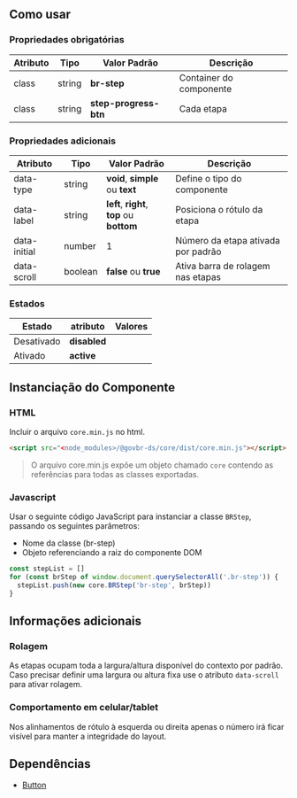 <!-- [version]: # (1.0.0) -->

## Como usar

### Propriedades obrigatórias

| Atributo | Tipo   | Valor Padrão          | Descrição               |
| -------- | ------ | --------------------- | ----------------------- |
| class    | string | **br-step**           | Container do componente |
| class    | string | **step-progress-btn** | Cada etapa              |

### Propriedades adicionais

| Atributo     | Tipo    | Valor Padrão                                  | Descrição                          |
| ------------ | ------- | --------------------------------------------- | ---------------------------------- |
| data-type    | string  | **void**, **simple** ou **text**              | Define o tipo do componente        |
| data-label   | string  | **left**, **right**,<br>**top** ou **bottom** | Posiciona o rótulo da etapa        |
| data-initial | number  | 1                                             | Número da etapa ativada por padrão |
| data-scroll  | boolean | **false** ou **true**                         | Ativa barra de rolagem nas etapas  |

### Estados

<!-- Propriedades que são relacionadas ao estado do componente devem ficar nessa seção e não nas de cima -->

| Estado     | atributo     | Valores |
| ---------- | ------------ | ------- |
| Desativado | **disabled** |         |
| Ativado    | **active**   |         |

## Instanciação do Componente

### HTML

Incluir o arquivo `core.min.js` no html.

```html
<script src="<node_modules>/@govbr-ds/core/dist/core.min.js"></script>
```

> O arquivo core.min.js expõe um objeto chamado `core` contendo as referências para todas as classes exportadas.

### Javascript

Usar o seguinte código JavaScript para instanciar a classe `BRStep`, passando os seguintes parâmetros:

-   Nome da classe (br-step)
-   Objeto referenciando a raiz do componente DOM

```javascript
const stepList = []
for (const brStep of window.document.querySelectorAll('.br-step')) {
  stepList.push(new core.BRStep('br-step', brStep))
}
```

## Informações adicionais

### Rolagem

As etapas ocupam toda a largura/altura disponível do contexto por padrão. Caso precisar definir uma largura ou altura fixa use o atributo `data-scroll` para ativar rolagem.

### Comportamento em celular/tablet

Nos alinhamentos de rótulo à esquerda ou direita apenas o número irá ficar visível para manter a integridade do layout.

## Dependências

-   [Button](/ds/components/button)
